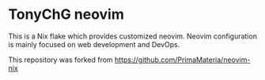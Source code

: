 # TonyChG neovim

This is a Nix flake which provides customized neovim.
Neovim configuration is mainly focused on web development and DevOps.

This repository was forked from https://github.com/PrimaMateria/neovim-nix
